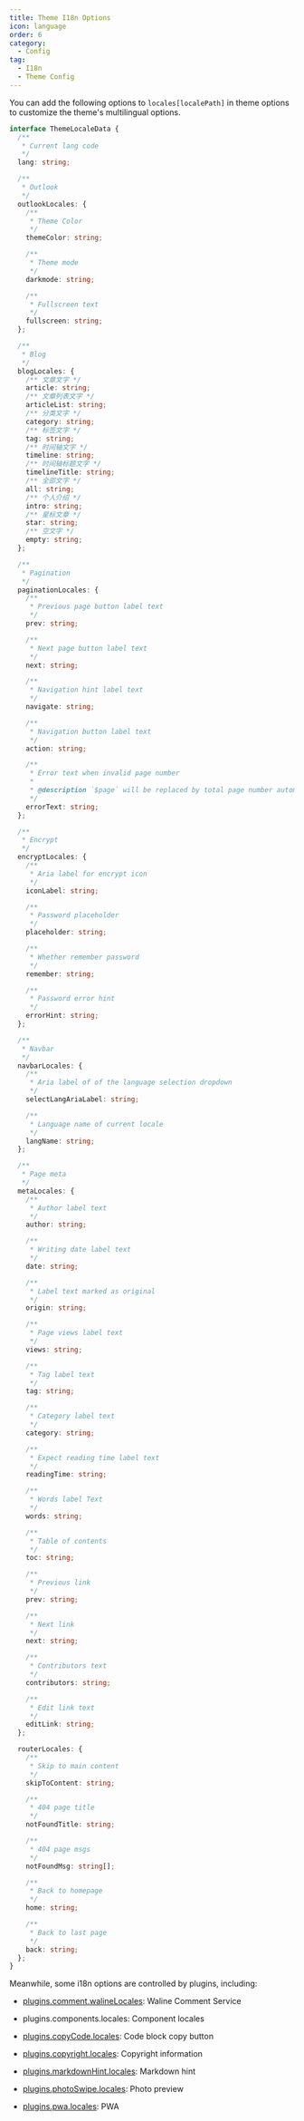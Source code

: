 ```yaml
---
title: Theme I18n Options
icon: language
order: 6
category:
  - Config
tag:
  - I18n
  - Theme Config
---
```


You can add the following options to `locales[localePath]` in theme options to customize the theme's multilingual options.

```ts
interface ThemeLocaleData {
  /**
   * Current lang code
   */
  lang: string;

  /**
   * Outlook
   */
  outlookLocales: {
    /**
     * Theme Color
     */
    themeColor: string;

    /**
     * Theme mode
     */
    darkmode: string;

    /**
     * Fullscreen text
     */
    fullscreen: string;
  };

  /**
   * Blog
   */
  blogLocales: {
    /** 文章文字 */
    article: string;
    /** 文章列表文字 */
    articleList: string;
    /** 分类文字 */
    category: string;
    /** 标签文字 */
    tag: string;
    /** 时间轴文字 */
    timeline: string;
    /** 时间轴标题文字 */
    timelineTitle: string;
    /** 全部文字 */
    all: string;
    /** 个人介绍 */
    intro: string;
    /** 星标文章 */
    star: string;
    /** 空文字 */
    empty: string;
  };

  /**
   * Pagination
   */
  paginationLocales: {
    /**
     * Previous page button label text
     */
    prev: string;

    /**
     * Next page button label text
     */
    next: string;

    /**
     * Navigation hint label text
     */
    navigate: string;

    /**
     * Navigation button label text
     */
    action: string;

    /**
     * Error text when invalid page number
     *
     * @description `$page` will be replaced by total page number automatically
     */
    errorText: string;
  };

  /**
   * Encrypt
   */
  encryptLocales: {
    /**
     * Aria label for encrypt icon
     */
    iconLabel: string;

    /**
     * Password placeholder
     */
    placeholder: string;

    /**
     * Whether remember password
     */
    remember: string;

    /**
     * Password error hint
     */
    errorHint: string;
  };

  /**
   * Navbar
   */
  navbarLocales: {
    /**
     * Aria label of of the language selection dropdown
     */
    selectLangAriaLabel: string;

    /**
     * Language name of current locale
     */
    langName: string;
  };

  /**
   * Page meta
   */
  metaLocales: {
    /**
     * Author label text
     */
    author: string;

    /**
     * Writing date label text
     */
    date: string;

    /**
     * Label text marked as original
     */
    origin: string;

    /**
     * Page views label text
     */
    views: string;

    /**
     * Tag label text
     */
    tag: string;

    /**
     * Category label text
     */
    category: string;

    /**
     * Expect reading time label text
     */
    readingTime: string;

    /**
     * Words label Text
     */
    words: string;

    /**
     * Table of contents
     */
    toc: string;

    /**
     * Previous link
     */
    prev: string;

    /**
     * Next link
     */
    next: string;

    /**
     * Contributors text
     */
    contributors: string;

    /**
     * Edit link text
     */
    editLink: string;
  };

  routerLocales: {
    /**
     * Skip to main content
     */
    skipToContent: string;

    /**
     * 404 page title
     */
    notFoundTitle: string;

    /**
     * 404 page msgs
     */
    notFoundMsg: string[];

    /**
     * Back to homepage
     */
    home: string;

    /**
     * Back to last page
     */
    back: string;
  };
}
```

Meanwhile, some i18n options are controlled by plugins, including:

- [plugins.comment.walineLocales][comment-locales]: Waline Comment Service

- <ProjectLink name="components" path="/config.html#locales">plugins.components.locales</ProjectLink>: Component locales

- [plugins.copyCode.locales][copy-code-locales]: Code block copy button

- [plugins.copyright.locales][copyright-locales]: Copyright information

- [plugins.markdownHint.locales][markdown-hint-locales]: Markdown hint

- [plugins.photoSwipe.locales][photo-swipe-locales]: Photo preview

- [plugins.pwa.locales][pwa-locales]: PWA

[copy-code-locales]: https://ecosystem.vuejs.press/plugins/features/copy-code.html#locales
[comment-locales]: https://ecosystem.vuejs.press/plugins/blog/comment/waline/config.html#walinelocales
[copyright-locales]: https://ecosystem.vuejs.press/plugins/features/copyright.html#locales
[markdown-hint-locales]: https://ecosystem.vuejs.press/plugins/markdown/markdown-hint.html#locales
[photo-swipe-locales]: https://ecosystem.vuejs.press/plugins/features/photo-swipe.html#locales
[pwa-locales]: https://ecosystem.vuejs.press/plugins/pwa/pwa/config.html#locales
